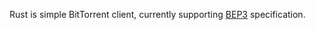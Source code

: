Rust is simple BitTorrent client, currently supporting [BEP3](https://www.bittorrent.org/beps/bep_0003.html#bencoding) specification.